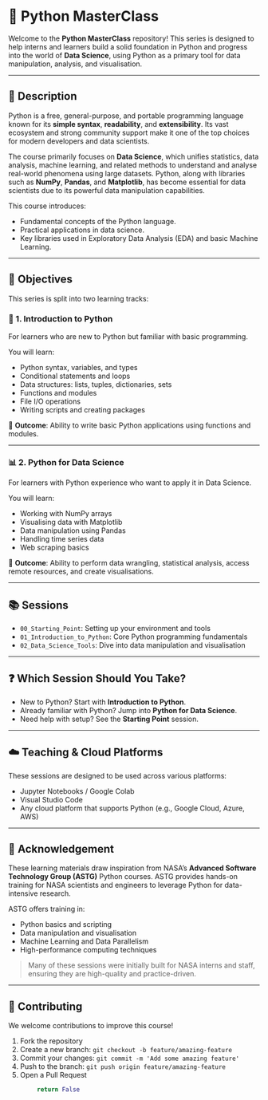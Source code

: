 # 🐍 Python MasterClass

Welcome to the **Python MasterClass** repository! This series is designed to help interns and learners build a solid foundation in Python and progress into the world of **Data Science**, using Python as a primary tool for data manipulation, analysis, and visualisation.

---

## 📘 Description

Python is a free, general-purpose, and portable programming language known for its **simple syntax**, **readability**, and **extensibility**. Its vast ecosystem and strong community support make it one of the top choices for modern developers and data scientists.

The course primarily focuses on **Data Science**, which unifies statistics, data analysis, machine learning, and related methods to understand and analyse real-world phenomena using large datasets. Python, along with libraries such as **NumPy**, **Pandas**, and **Matplotlib**, has become essential for data scientists due to its powerful data manipulation capabilities.

This course introduces:
- Fundamental concepts of the Python language.
- Practical applications in data science.
- Key libraries used in Exploratory Data Analysis (EDA) and basic Machine Learning.

---

## 🎯 Objectives

This series is split into two learning tracks:

### 🔰 1. Introduction to Python
For learners who are new to Python but familiar with basic programming.

You will learn:
- Python syntax, variables, and types  
- Conditional statements and loops  
- Data structures: lists, tuples, dictionaries, sets  
- Functions and modules  
- File I/O operations  
- Writing scripts and creating packages  

📌 **Outcome**: Ability to write basic Python applications using functions and modules.

---

### 📊 2. Python for Data Science  
For learners with Python experience who want to apply it in Data Science.

You will learn:
- Working with NumPy arrays  
- Visualising data with Matplotlib  
- Data manipulation using Pandas  
- Handling time series data  
- Web scraping basics  

📌 **Outcome**: Ability to perform data wrangling, statistical analysis, access remote resources, and create visualisations.

---

## 📚 Sessions

- `00_Starting_Point`: Setting up your environment and tools  
- `01_Introduction_to_Python`: Core Python programming fundamentals  
- `02_Data_Science_Tools`: Dive into data manipulation and visualisation  

---

## ❓ Which Session Should You Take?

- New to Python? Start with **Introduction to Python**.  
- Already familiar with Python? Jump into **Python for Data Science**.  
- Need help with setup? See the **Starting Point** session.  

---

## ☁️ Teaching & Cloud Platforms

These sessions are designed to be used across various platforms:
- Jupyter Notebooks / Google Colab  
- Visual Studio Code  
- Any cloud platform that supports Python (e.g., Google Cloud, Azure, AWS)

---

## 🙌 Acknowledgement

These learning materials draw inspiration from NASA’s **Advanced Software Technology Group (ASTG)** Python courses. ASTG provides hands-on training for NASA scientists and engineers to leverage Python for data-intensive research.

ASTG offers training in:
- Python basics and scripting  
- Data manipulation and visualisation  
- Machine Learning and Data Parallelism  
- High-performance computing techniques  

> Many of these sessions were initially built for NASA interns and staff, ensuring they are high-quality and practice-driven.

---

## 🤝 Contributing

We welcome contributions to improve this course!

1. Fork the repository  
2. Create a new branch: `git checkout -b feature/amazing-feature`  
3. Commit your changes: `git commit -m 'Add some amazing feature'`  
4. Push to the branch: `git push origin feature/amazing-feature`  
5. Open a Pull Request  

```python
        return False
